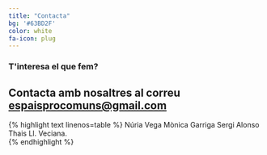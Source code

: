 ```yaml
---
title: "Contacta"
bg: '#63BD2F'
color: white
fa-icon: plug
---
```


### T'interesa el que fem? 

## Contacta amb nosaltres al correu espaisprocomuns@gmail.com
{% highlight text linenos=table %}
Núria Vega
Mònica Garriga
Sergi Alonso
Thais Ll. Veciana.  
{% endhighlight %}

